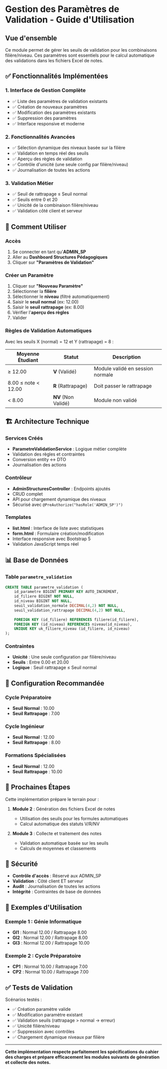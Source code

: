 # Gestion des Paramètres de Validation - Guide d'Utilisation

## Vue d'ensemble

Ce module permet de gérer les seuils de validation pour les combinaisons filière/niveau. Ces paramètres sont essentiels pour le calcul automatique des validations dans les fichiers Excel de notes.

## ✅ Fonctionnalités Implémentées

### 1. **Interface de Gestion Complète**
- ✅ Liste des paramètres de validation existants
- ✅ Création de nouveaux paramètres
- ✅ Modification des paramètres existants
- ✅ Suppression des paramètres
- ✅ Interface responsive et moderne

### 2. **Fonctionnalités Avancées**
- ✅ Sélection dynamique des niveaux basée sur la filière
- ✅ Validation en temps réel des seuils
- ✅ Aperçu des règles de validation
- ✅ Contrôle d'unicité (une seule config par filière/niveau)
- ✅ Journalisation de toutes les actions

### 3. **Validation Métier**
- ✅ Seuil de rattrapage ≤ Seuil normal
- ✅ Seuils entre 0 et 20
- ✅ Unicité de la combinaison filière/niveau
- ✅ Validation côté client et serveur

## 🎯 Comment Utiliser

### Accès
1. Se connecter en tant qu'**ADMIN_SP**
2. Aller au **Dashboard Structures Pédagogiques**
3. Cliquer sur **"Paramètres de Validation"**

### Créer un Paramètre
1. Cliquer sur **"Nouveau Paramètre"**
2. Sélectionner la **filière**
3. Sélectionner le **niveau** (filtré automatiquement)
4. Saisir le **seuil normal** (ex: 12.00)
5. Saisir le **seuil rattrapage** (ex: 8.00)
6. Vérifier l'**aperçu des règles**
7. Valider

### Règles de Validation Automatiques

Avec les seuils X (normal) = 12 et Y (rattrapage) = 8 :

| Moyenne Étudiant | Statut | Description |
|------------------|--------|-------------|
| ≥ 12.00 | **V** (Validé) | Module validé en session normale |
| 8.00 ≤ note < 12.00 | **R** (Rattrapage) | Doit passer le rattrapage |
| < 8.00 | **NV** (Non Validé) | Module non validé |

## 🏗️ Architecture Technique

### Services Créés
- **ParametreValidationService** : Logique métier complète
- Validation des règles et contraintes
- Conversion entity ↔ DTO
- Journalisation des actions

### Contrôleur
- **AdminStructuresController** : Endpoints ajoutés
- CRUD complet
- API pour chargement dynamique des niveaux
- Sécurisé avec `@PreAuthorize("hasRole('ADMIN_SP')")`

### Templates
- **list.html** : Interface de liste avec statistiques
- **form.html** : Formulaire création/modification
- Interface responsive avec Bootstrap 5
- Validation JavaScript temps réel

## 📊 Base de Données

### Table `parametre_validation`
```sql
CREATE TABLE parametre_validation (
    id_parametre BIGINT PRIMARY KEY AUTO_INCREMENT,
    id_filiere BIGINT NOT NULL,
    id_niveau BIGINT NOT NULL,
    seuil_validation_normale DECIMAL(4,2) NOT NULL,
    seuil_validation_rattrapage DECIMAL(4,2) NOT NULL,
    
    FOREIGN KEY (id_filiere) REFERENCES filiere(id_filiere),
    FOREIGN KEY (id_niveau) REFERENCES niveau(id_niveau),
    UNIQUE KEY uk_filiere_niveau (id_filiere, id_niveau)
);
```

### Contraintes
- **Unicité** : Une seule configuration par filière/niveau
- **Seuils** : Entre 0.00 et 20.00
- **Logique** : Seuil rattrapage ≤ Seuil normal

## 🔧 Configuration Recommandée

### Cycle Préparatoire
- **Seuil Normal** : 10.00
- **Seuil Rattrapage** : 7.00

### Cycle Ingénieur
- **Seuil Normal** : 12.00
- **Seuil Rattrapage** : 8.00

### Formations Spécialisées
- **Seuil Normal** : 12.00
- **Seuil Rattrapage** : 10.00

## 🚀 Prochaines Étapes

Cette implémentation prépare le terrain pour :

1. **Module 2** : Génération des fichiers Excel de notes
   - Utilisation des seuils pour les formules automatiques
   - Calcul automatique des statuts V/R/NV

2. **Module 3** : Collecte et traitement des notes
   - Validation automatique basée sur les seuils
   - Calculs de moyennes et classements

## 🔐 Sécurité

- **Contrôle d'accès** : Réservé aux ADMIN_SP
- **Validation** : Côté client ET serveur
- **Audit** : Journalisation de toutes les actions
- **Intégrité** : Contraintes de base de données

## 📝 Exemples d'Utilisation

### Exemple 1 : Génie Informatique
- **GI1** : Normal 12.00 / Rattrapage 8.00
- **GI2** : Normal 12.00 / Rattrapage 8.00
- **GI3** : Normal 12.00 / Rattrapage 10.00

### Exemple 2 : Cycle Préparatoire
- **CP1** : Normal 10.00 / Rattrapage 7.00
- **CP2** : Normal 10.00 / Rattrapage 7.00

## ✅ Tests de Validation

Scénarios testés :
- ✅ Création paramètre valide
- ✅ Modification paramètre existant
- ✅ Validation seuils (rattrapage > normal → erreur)
- ✅ Unicité filière/niveau
- ✅ Suppression avec contrôles
- ✅ Chargement dynamique niveaux par filière

---

**Cette implémentation respecte parfaitement les spécifications du cahier des charges et prépare efficacement les modules suivants de génération et collecte des notes.**
